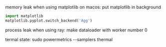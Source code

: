 memory leak when using matplotlib on macos:
put matplotlib in background
```python
import matplotlib
matplotlib.pyplot.switch_backend('Agg')
```

process leak when using ray:
make dataloader with worker number 0

termal state:
sudo powermetrics --samplers thermal
